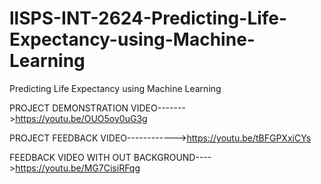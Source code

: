 # llSPS-INT-2624-Predicting-Life-Expectancy-using-Machine-Learning
Predicting Life Expectancy using Machine Learning


PROJECT DEMONSTRATION VIDEO------->https://youtu.be/OUO5oy0uG3g


PROJECT FEEDBACK VIDEO------------>https://youtu.be/tBFGPXxiCYs

FEEDBACK VIDEO WITH OUT BACKGROUND---->https://youtu.be/MG7CisiRFqg
